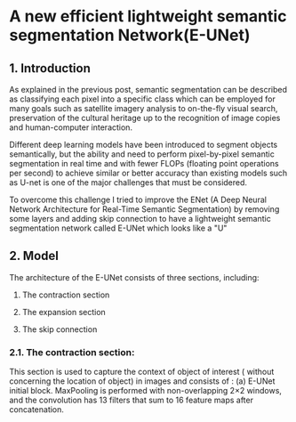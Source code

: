 

# A new efficient lightweight semantic segmentation Network(E-UNet)

## 1. Introduction

As explained in the previous post, semantic segmentation can be described as classifying each pixel into a specific class which can be employed for many goals such as satellite imagery analysis to on-the-fly visual search, preservation of the cultural heritage up to the recognition of image copies and human-computer interaction.

Different deep learning models have been introduced to segment objects semantically, but the ability and need to perform pixel-by-pixel semantic segmentation in real time and with fewer FLOPs (floating point operations per second) to achieve similar or better accuracy than existing models such as U-net is one of the major challenges that must be considered.

To overcome this challenge I tried to improve the ENet (A Deep Neural Network Architecture for Real-Time Semantic Segmentation) by removing some layers and adding skip connection to have a lightweight semantic segmentation network called E-UNet which looks like a "U"

## 2. Model
The architecture of the E-UNet consists of three sections, including:

 1. The contraction section
 
 2. The expansion section
 
 3. The skip connection
 
### 2.1. The contraction section:

This section is used to capture the context of object of interest ( without concerning the location of object) in images and consists of :
(a) E-UNet initial block. MaxPooling is performed with non-overlapping 2×2 windows, and the convolution has 13 filters that sum to 16 feature maps after concatenation.
